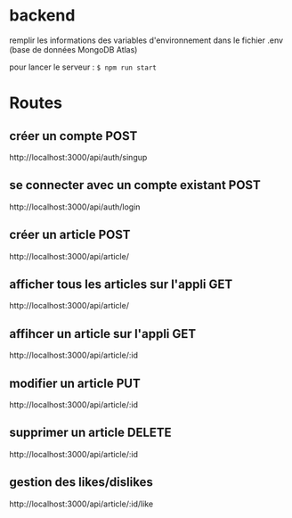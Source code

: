 # backend
remplir les informations des variables d'environnement dans le fichier .env (base de données MongoDB Atlas)

pour lancer le serveur :
`$ npm run start`

# Routes
## créer un compte POST
http://localhost:3000/api/auth/singup

## se connecter avec un compte existant POST
http://localhost:3000/api/auth/login

## créer un article POST
http://localhost:3000/api/article/

## afficher tous les articles sur l'appli GET
http://localhost:3000/api/article/

## affihcer un article sur l'appli GET
http://localhost:3000/api/article/:id

## modifier un article PUT
http://localhost:3000/api/article/:id

## supprimer un article DELETE
http://localhost:3000/api/article/:id

## gestion des likes/dislikes
http://localhost:3000/api/article/:id/like

